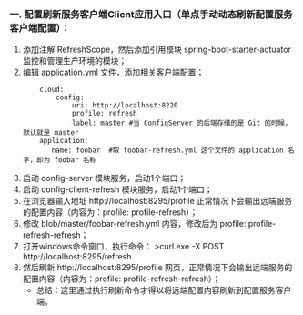 ### 一. 配置刷新服务客户端Client应用入口（单点手动动态刷新配置服务客户端配置）：
 1. 添加注解 RefreshScope，然后添加引用模块 spring-boot-starter-actuator 监控和管理生产环境的模块；
 2. 编辑 application.yml 文件，添加相关客户端配置；
     ```spring:
         cloud:
             config:
                 uri: http://localhost:8220
                 profile: refresh
                 label: master #当 ConfigServer 的后端存储的是 Git 的时候，默认就是 master
         application:
            name: foobar  #取 foobar-refresh.yml 这个文件的 application 名字，即为 foobar 名称
      ```
 3. 启动 config-server 模块服务，启动1个端口；
 4. 启动 config-client-refresh 模块服务，启动1个端口；
 5. 在浏览器输入地址 http://localhost:8295/profile 正常情况下会输出远端服务的配置内容（内容为：profile: profile-refresh）；
 6. 修改 blob/master/foobar-refresh.yml 内容，修改后为 profile: profile-refresh-refresh；
 7. 打开windows命令窗口，执行命令： >curl.exe -X POST http://localhost:8295/refresh
 8. 然后刷新 http://localhost:8295/profile 网页，正常情况下会输出远端服务的配置内容（内容为：profile: profile-refresh-refresh）；
    * 总结：这里通过执行刷新命令才得以将远端配置内容刷新到配置服务客户端。